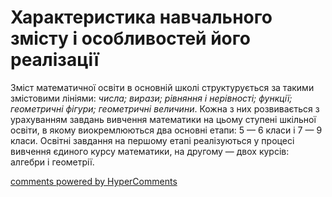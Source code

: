 <div id="hypercomments_widget" class="js-hypercomments-widget invisible"></div>

Характеристика навчального змісту і особливостей його реалізації
=============================================

Зміст математичної освіти в основній школі структурується за такими змістовими лініями: *числа; вирази; рівняння і нерівності; функції; геометричні фігури; геометричні величини*. Кожна з них розвивається з урахуванням завдань вивчення математики на цьому ступені шкільної освіти, в якому виокремлюються два основні етапи: 5 — 6 класи і 7 — 9 класи. Освітні завдання на першому етапі реалізуються у процесі вивчення єдиного курсу математики, на другому — двох курсів: алгебри і геометрії.


<div class="js-hypercomments-container">
<a href="http://hypercomments.com" class="hc-link" title="comments widget">comments powered by HyperComments</a>
</div>